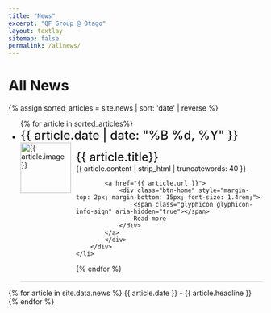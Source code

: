```yaml
---
title: "News"
excerpt: "QF Group @ Otago"
layout: textlay
sitemap: false
permalink: /allnews/
---
```


# All News

{% assign sorted_articles = site.news | sort: 'date' | reverse %}
<ul class="no-bullet">
{% for article in sorted_articles%}
    <li style="margin-bottom: 10px; padding-bottom: 2px; border-bottom: 1px solid #ccc;">
        <span style="font-weight: 500; font-size: 1.5rem;">{{ article.date | date: "%B %d, %Y" }}</span>
        <div style="display: flex;">
            <img src="assets/images/news/{{ article.image }}" alt="{{ article.image }}" style="width: 100px; height: auto;  margin-right: 10px;">
            <div> 
            <div style="font-weight: 500; font-size: 1.45rem; padding-top: 15px;">{{ article.title}}</div>
            <div>
                {{ article.content | strip_html | truncatewords: 40 }}
            </div>

            <a href="{{ article.url }}">
                <div class="btn-home" style="margin-top: 2px; margin-bottom: 15px; font-size: 1.4rem;">
                    <span class="glyphicon glyphicon-info-sign" aria-hidden="true"></span>
                    Read more
                </div>
            </a>
            </div>
        </div>
    </li>
{% endfor %}
</ul>

    
{% for article in site.data.news %}
{{ article.date }} - {{ article.headline }}
{% endfor %}
